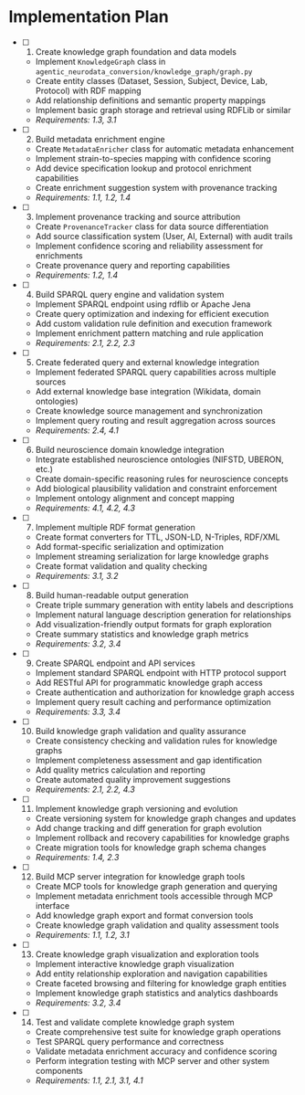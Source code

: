# Implementation Plan

- [ ] 1. Create knowledge graph foundation and data models
  - Implement `KnowledgeGraph` class in `agentic_neurodata_conversion/knowledge_graph/graph.py`
  - Create entity classes (Dataset, Session, Subject, Device, Lab, Protocol) with RDF mapping
  - Add relationship definitions and semantic property mappings
  - Implement basic graph storage and retrieval using RDFLib or similar
  - _Requirements: 1.3, 3.1_

- [ ] 2. Build metadata enrichment engine
  - Create `MetadataEnricher` class for automatic metadata enhancement
  - Implement strain-to-species mapping with confidence scoring
  - Add device specification lookup and protocol enrichment capabilities
  - Create enrichment suggestion system with provenance tracking
  - _Requirements: 1.1, 1.2, 1.4_

- [ ] 3. Implement provenance tracking and source attribution
  - Create `ProvenanceTracker` class for data source differentiation
  - Add source classification system (User, AI, External) with audit trails
  - Implement confidence scoring and reliability assessment for enrichments
  - Create provenance query and reporting capabilities
  - _Requirements: 1.2, 1.4_

- [ ] 4. Build SPARQL query engine and validation system
  - Implement SPARQL endpoint using rdflib or Apache Jena
  - Create query optimization and indexing for efficient execution
  - Add custom validation rule definition and execution framework
  - Implement enrichment pattern matching and rule application
  - _Requirements: 2.1, 2.2, 2.3_

- [ ] 5. Create federated query and external knowledge integration
  - Implement federated SPARQL query capabilities across multiple sources
  - Add external knowledge base integration (Wikidata, domain ontologies)
  - Create knowledge source management and synchronization
  - Implement query routing and result aggregation across sources
  - _Requirements: 2.4, 4.1_

- [ ] 6. Build neuroscience domain knowledge integration
  - Integrate established neuroscience ontologies (NIFSTD, UBERON, etc.)
  - Create domain-specific reasoning rules for neuroscience concepts
  - Add biological plausibility validation and constraint enforcement
  - Implement ontology alignment and concept mapping
  - _Requirements: 4.1, 4.2, 4.3_

- [ ] 7. Implement multiple RDF format generation
  - Create format converters for TTL, JSON-LD, N-Triples, RDF/XML
  - Add format-specific serialization and optimization
  - Implement streaming serialization for large knowledge graphs
  - Create format validation and quality checking
  - _Requirements: 3.1, 3.2_

- [ ] 8. Build human-readable output generation
  - Create triple summary generation with entity labels and descriptions
  - Implement natural language description generation for relationships
  - Add visualization-friendly output formats for graph exploration
  - Create summary statistics and knowledge graph metrics
  - _Requirements: 3.2, 3.4_

- [ ] 9. Create SPARQL endpoint and API services
  - Implement standard SPARQL endpoint with HTTP protocol support
  - Add RESTful API for programmatic knowledge graph access
  - Create authentication and authorization for knowledge graph access
  - Implement query result caching and performance optimization
  - _Requirements: 3.3, 3.4_

- [ ] 10. Build knowledge graph validation and quality assurance
  - Create consistency checking and validation rules for knowledge graphs
  - Implement completeness assessment and gap identification
  - Add quality metrics calculation and reporting
  - Create automated quality improvement suggestions
  - _Requirements: 2.1, 2.2, 4.3_

- [ ] 11. Implement knowledge graph versioning and evolution
  - Create versioning system for knowledge graph changes and updates
  - Add change tracking and diff generation for graph evolution
  - Implement rollback and recovery capabilities for knowledge graphs
  - Create migration tools for knowledge graph schema changes
  - _Requirements: 1.4, 2.3_

- [ ] 12. Build MCP server integration for knowledge graph tools
  - Create MCP tools for knowledge graph generation and querying
  - Implement metadata enrichment tools accessible through MCP interface
  - Add knowledge graph export and format conversion tools
  - Create knowledge graph validation and quality assessment tools
  - _Requirements: 1.1, 1.2, 3.1_

- [ ] 13. Create knowledge graph visualization and exploration tools
  - Implement interactive knowledge graph visualization
  - Add entity relationship exploration and navigation capabilities
  - Create faceted browsing and filtering for knowledge graph entities
  - Implement knowledge graph statistics and analytics dashboards
  - _Requirements: 3.2, 3.4_

- [ ] 14. Test and validate complete knowledge graph system
  - Create comprehensive test suite for knowledge graph operations
  - Test SPARQL query performance and correctness
  - Validate metadata enrichment accuracy and confidence scoring
  - Perform integration testing with MCP server and other system components
  - _Requirements: 1.1, 2.1, 3.1, 4.1_